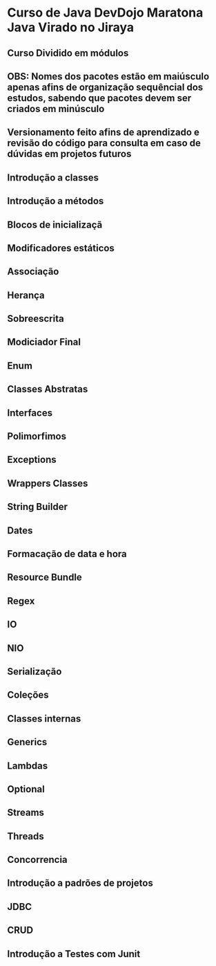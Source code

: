 
# Curso de Java DevDojo Maratona Java Virado no Jiraya
## Curso Dividido em módulos
## OBS: Nomes dos pacotes estão em maiúsculo apenas afins de organização sequêncial dos estudos, sabendo que pacotes devem ser criados em minúsculo
## Versionamento feito afins de aprendizado e revisão do código para consulta em caso de dúvidas em projetos futuros


Introdução a classes
-------------------------------------

Introdução a métodos
-------------------------------------

Blocos de inicializaçã
-------------------------------------
Modificadores estáticos
-------------------------------------
Associação 
-------------------------------------
Herança
-------------------------------------
Sobreescrita
-------------------------------------
Modiciador Final
-------------------------------------
Enum
-------------------------------------
Classes Abstratas
-------------------------------------
Interfaces
-------------------------------------
Polimorfimos
-------------------------------------
Exceptions
-------------------------------------
Wrappers Classes
-------------------------------------
String Builder
-------------------------------------
Dates
-------------------------------------
Formacação de data e hora
-------------------------------------
Resource Bundle
-------------------------------------
Regex
-------------------------------------
IO
-------------------------------------
NIO
-------------------------------------
Serialização
-------------------------------------
Coleções
-------------------------------------
Classes internas
-------------------------------------
Generics
-------------------------------------
Lambdas
-------------------------------------
Optional
-------------------------------------
Streams
-------------------------------------
Threads
-------------------------------------
Concorrencia 
-------------------------------------
Introdução a padrões de projetos
-------------------------------------
JDBC
-------------------------------------
CRUD
-------------------------------------
Introdução a Testes com Junit
-------------------------------------






